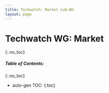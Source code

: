 ```yaml
---
title: Techwatch: Market sub-WG
layout: page
---
```


# Techwatch WG: Market
{:.no_toc}

##### Table of Contents:
{:.no_toc}
* auto-gen TOC:
{:toc}

